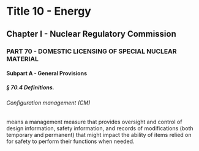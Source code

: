 
# Title 10 - Energy
## Chapter I - Nuclear Regulatory Commission
### PART 70 - DOMESTIC LICENSING OF SPECIAL NUCLEAR MATERIAL
#### Subpart A - General Provisions
##### § 70.4 Definitions.
###### Configuration management (CM)

means a management measure that provides oversight and control of design information, safety information, and records of modifications (both temporary and permanent) that might impact the ability of items relied on for safety to perform their functions when needed.
